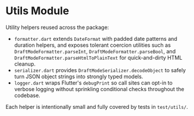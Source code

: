 # Utils Module

Utility helpers reused across the package:

- `formatter.dart` extends `DateFormat` with padded date patterns and duration
  helpers, and exposes tolerant coercion utilities such as
  `DraftModeFormatter.parseInt`, `DraftModeFormatter.parseBool`, and
  `DraftModeFormatter.parseHtmlToPlainText` for quick-and-dirty HTML cleanup.
- `serializer.dart` provides `DraftModeSerializer.decodeObject` to safely turn
  JSON object strings into strongly typed models.
- `logger.dart` wraps Flutter's `debugPrint` so call sites can opt-in to verbose
  logging without sprinkling conditional checks throughout the codebase.

Each helper is intentionally small and fully covered by tests in
`test/utils/`.
